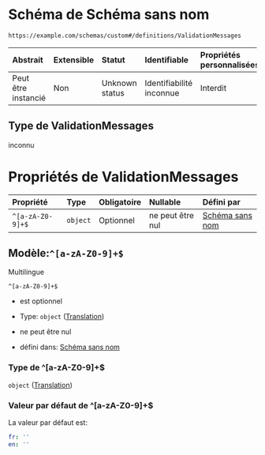 # Schéma de Schéma sans nom

```txt
https://example.com/schemas/custom#/definitions/ValidationMessages
```



| Abstrait            | Extensible | Statut         | Identifiable             | Propriétés personnalisées | Propriétés Additionnelles | Limites d'accès | Défini dans                                                                        |
| :------------------ | :--------- | :------------- | :----------------------- | :------------------------ | :------------------------ | :-------------- | :--------------------------------------------------------------------------------- |
| Peut être instancié | Non        | Unknown status | Identifiabilité inconnue | Interdit                  | Autorisé                  | aucun           | [FRW.form.schema.json\*](../out/FRW.form.schema.json "ouvrir le schéma d'origine") |

## Type de ValidationMessages

inconnu

# Propriétés de ValidationMessages

| Propriété        | Type     | Obligatoire | Nullable         | Défini par                                                                                                                                               |
| :--------------- | :------- | :---------- | :--------------- | :------------------------------------------------------------------------------------------------------------------------------------------------------- |
| `^[a-zA-Z0-9]+$` | `object` | Optionnel   | ne peut être nul | [Schéma sans nom](frw-definitions-translation.md "https://example.com/schemas/custom#/definitions/ValidationMessages/patternProperties/^\[a-zA-Z0-9]+$") |

## Modèle:`^[a-zA-Z0-9]+$`

Multilingue

`^[a-zA-Z0-9]+$`

*   est optionnel

*   Type: `object` ([Translation](frw-definitions-translation.md))

*   ne peut être nul

*   défini dans: [Schéma sans nom](frw-definitions-translation.md "https://example.com/schemas/custom#/definitions/ValidationMessages/patternProperties/^\[a-zA-Z0-9]+$")

### Type de ^\[a-zA-Z0-9]+$

`object` ([Translation](frw-definitions-translation.md))

### Valeur par défaut de ^\[a-zA-Z0-9]+$

La valeur par défaut est:

```yaml
fr: ''
en: ''

```
